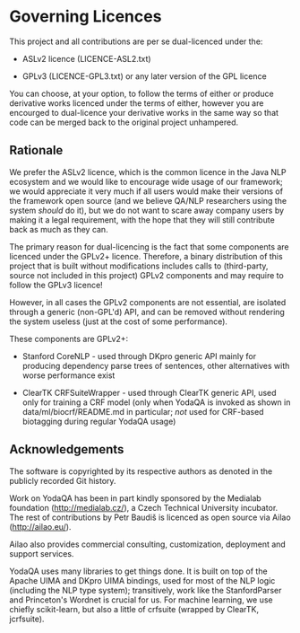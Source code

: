 Governing Licences
==================

This project and all contributions are per se dual-licenced under the:

  * ASLv2 licence (LICENCE-ASL2.txt)

  * GPLv3 (LICENCE-GPL3.txt) or any later version of the GPL licence

You can choose, at your option, to follow the terms of either or produce
derivative works licenced under the terms of either, however you are
encourged to dual-licence your derivative works in the same way so that
code can be merged back to the original project unhampered.


Rationale
---------

We prefer the ASLv2 licence, which is the common licence in the Java NLP
ecosystem and we would like to encourage wide usage of our framework;
we would appreciate it very much if all users would make their versions
of the framework open source (and we believe QA/NLP researchers using
the system *should* do it), but we do not want to scare away company
users by making it a legal requirement, with the hope that they will
still contribute back as much as they can.

The primary reason for dual-licencing is the fact that some components
are licenced under the GPLv2+ licence.  Therefore, a binary distribution
of this project that is built without modifications includes calls to
(third-party, source not included in this project) GPLv2 components and
may require to follow the GPLv3 licence!

However, in all cases the GPLv2 components are not essential, are
isolated through a generic (non-GPL'd) API, and can be removed without
rendering the system useless (just at the cost of some performance).

These components are GPLv2+:

  * Stanford CoreNLP - used through DKpro generic API mainly for
    producing dependency parse trees of sentences, other alternatives
    with worse performance exist

  * ClearTK CRFSuiteWrapper - used through ClearTK generic API, used
    only for training a CRF model (only when YodaQA is invoked as shown
    in data/ml/biocrf/README.md in particular; *not* used for CRF-based
    biotagging during regular YodaQA usage)


Acknowledgements
----------------

The software is copyrighted by its respective authors as denoted in the
publicly recorded Git history.

Work on YodaQA has been in part kindly sponsored by the Medialab
foundation (http://medialab.cz/), a Czech Technical University incubator.
The rest of contributions by Petr Baudiš is licenced as open source via
Ailao (http://ailao.eu/).

Ailao also provides commercial consulting, customization, deployment and
support services.

YodaQA uses many libraries to get things done.
It is built on top of the Apache UIMA and DKpro UIMA bindings, used
for most of the NLP logic (including the NLP type system);
transitively, work like the StanfordParser and Princeton's Wordnet is crucial
for us.  For machine learning, we use chiefly scikit-learn, but also a little
of crfsuite (wrapped by ClearTK, jcrfsuite).
